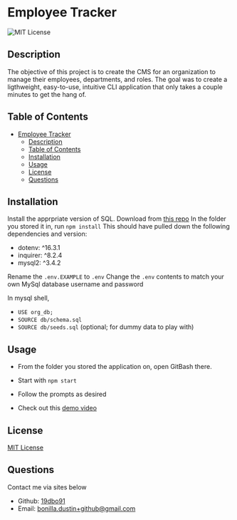 # Employee Tracker

![MIT License](https://img.shields.io/badge/license-MIT%20License-green)

## Description

The objective of this project is to create the CMS for an organization to manage their employees, departments, and roles. The goal was to create a ligthweight, easy-to-use, intuitive CLI application that only takes a couple minutes to get the hang of.

## Table of Contents

- [Employee Tracker](#employee-tracker)
  - [Description](#description)
  - [Table of Contents](#table-of-contents)
  - [Installation](#installation)
  - [Usage](#usage)
  - [License](#license)
  - [Questions](#questions)

## Installation

Install the apprpriate version of SQL.
Download from [this repo](https://github.com/19dbo91/employee-tracker)
In the folder you stored it in, run 
``npm install``
This should have pulled down the following dependencies and version:

- dotenv: ^16.3.1
- inquirer: ^8.2.4
- mysql2: ^3.4.2

Rename the ``.env.EXAMPLE`` to ``.env``
Change the ``.env`` contents to match your own MySql database username and password

In mysql shell, 
  -  ``USE org_db;``
  -  ``SOURCE db/schema.sql``
  -  ``SOURCE db/seeds.sql`` (optional; for dummy data to play with)

## Usage

- From the folder you stored the application on, open GitBash there.
- Start with ``npm start``
- Follow the prompts as desired

- Check out this [demo video](https://drive.google.com/file/d/133keVLozQrFgn75NG2jveycT67otv6T3/view?usp=drive_link)

## License

[MIT License](https://choosealicense.com/licenses/mit/)

## Questions

Contact me via sites below
- Github: [19dbo91](https://github.com/19dbo91)
- Email: [bonilla.dustin+github@gmail.com](mailto:bonilla.dustin+github@gmail.com)
